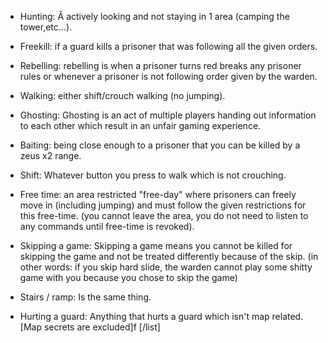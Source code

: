 * Hunting: Â actively looking and not staying in 1 area (camping the tower,etc...).

* Freekill: if a guard kills a prisoner that was following all the given orders.

* Rebelling: rebelling is when a prisoner turns red breaks any prisoner rules or whenever a prisoner is not following order given by the warden.

* Walking: either shift/crouch walking (no jumping).

* Ghosting: Ghosting is an act of multiple players handing out information to each other which result in an unfair gaming experience.

* Baiting: being close enough to a prisoner that you can be killed by a zeus x2 range.

* Shift: Whatever button you press to walk which is not crouching.

* Free time: an area restricted "free-day" where prisoners can freely move in (including jumping) and must follow the given restrictions for this free-time. (you cannot leave the area, you do not need to listen to any commands until free-time is revoked).

* Skipping a game: Skipping a game means you cannot be killed for skipping the game and not be treated differently because of the skip. (in other words: if you skip hard slide, the warden cannot play some shitty game with you because you chose to skip the game)

* Stairs / ramp: Is the same thing.

* Hurting a guard: Anything that hurts a guard which isn't map related. [Map secrets are excluded]f [/list]